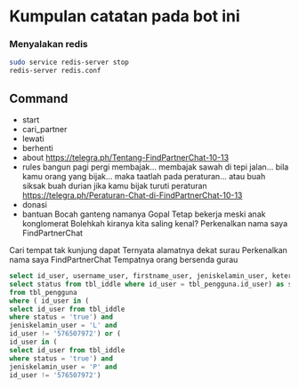 # Kumpulan catatan pada bot ini

### Menyalakan redis
```bash
sudo service redis-server stop
redis-server redis.conf
```

## Command
- start
- cari_partner
- lewati
- berhenti
- about
https://telegra.ph/Tentang-FindPartnerChat-10-13
- rules
bangun pagi pergi membajak...
membajak sawah di tepi jalan...
bila kamu orang yang bijak...
maka taatlah pada peraturan...
atau
buah siksak
buah durian
jika kamu bijak
turuti peraturan
https://telegra.ph/Peraturan-Chat-di-FindPartnerChat-10-13
- donasi
- bantuan
Bocah ganteng namanya Gopal
Tetap bekerja meski anak konglomerat
Bolehkah kiranya kita saling kenal?
Perkenalkan nama saya FindPartnerChat

Cari tempat tak kunjung dapat
Ternyata alamatnya dekat surau
Perkenalkan nama saya FindPartnerChat
Tempatnya orang bersenda gurau

```sql
select id_user, username_user, firstname_user, jeniskelamin_user, ketertarikan_user, (
select status from tbl_iddle where id_user = tbl_pengguna.id_user) as statusnya
from tbl_pengguna
where ( id_user in (
select id_user from tbl_iddle
where status = 'true') and
jeniskelamin_user = 'L' and
id_user != '576507972') or (
id_user in (
select id_user from tbl_iddle
where status = 'true') and
jeniskelamin_user = 'P' and
id_user != '576507972') 
```